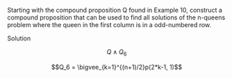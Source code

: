 Starting with the compound proposition Q found in Example 10, construct a compound proposition that can be used to find all solutions of the n-queens problem where the queen in the first column is in a odd-numbered row.

Solution

$$Q \wedge Q_6$$

$$Q_6 = \bigvee_{k=1}^{(n+1)/2}p(2*k-1, 1)$$